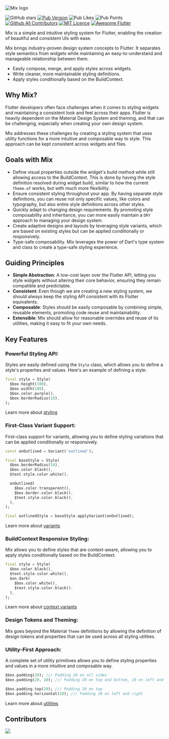 <picture>
  <source media="(prefers-color-scheme: dark)" srcset="https://raw.githubusercontent.com/leoafarias/mix/main/assets/dark.svg">
  <img alt="Mix logo" src="https://raw.githubusercontent.com/leoafarias/mix/main/assets/light.svg">
</picture>

![GitHub stars](https://img.shields.io/github/stars/conceptadev/mix?style=for-the-badge&logo=GitHub&logoColor=black&labelColor=white&color=dddddd)
[![Pub Version](https://img.shields.io/pub/v/mix?label=version&style=for-the-badge)](https://pub.dev/packages/mix/changelog)
![Pub Likes](https://img.shields.io/pub/likes/mix?label=Pub%20Likes&style=for-the-badge)
![Pub Points](https://img.shields.io/pub/points/mix?label=Pub%20Points&style=for-the-badge) [![Github All Contributors](https://img.shields.io/github/all-contributors/leoafarias/mix?style=for-the-badge)](https://github.com/leoafarias/mix/graphs/contributors) [![MIT Licence](https://img.shields.io/github/license/leoafarias/mix?style=for-the-badge&longCache=true)](https://opensource.org/licenses/mit-license.php) [![Awesome Flutter](https://img.shields.io/badge/awesome-flutter-purple?longCache=true&style=for-the-badge)](https://github.com/Solido/awesome-flutter)

Mix is a simple and intuitive styling system for Flutter, enabling the creation of beautiful and consistent UIs with ease.

Mix brings industry-proven design system concepts to Flutter. It separates style semantics from widgets while maintaining an easy-to-understand and manageable relationship between them.

-  Easily compose, merge, and apply styles across widgets.
-  Write cleaner, more maintainable styling definitions.
-  Apply styles conditionally based on the BuildContext.

## Why Mix?

Flutter developers often face challenges when it comes to styling widgets and maintaining a consistent look and feel across their apps. Flutter is heavily dependent on the Material Design System and theming, and that can be challenging, especially when creating your own design system.

Mix addresses these challenges by creating a styling system that uses utility functions for a more intuitive and composable way to style. This approach can be kept consistent across widgets and files.

## Goals with Mix

- Define visual properties outside the widget's build method while still allowing access to the BuildContext. This is done by having the style definition resolved during widget build, similar to how the current `Theme.of` works, but with much more flexibility.
- Ensure consistent styling throughout your app. By having separate style definitions, you can reuse not only specific values, like colors and typography, but also entire style definitions across other styles.
- Quickly adapt to changing design requirements. By promoting style composability and inheritance, you can more easily maintain a `DRY` approach to managing your design system.
- Create adaptive designs and layouts by leveraging style variants, which are based on existing styles but can be applied conditionally or responsively.
- Type-safe composability. Mix leverages the power of Dart's type system and class to create a type-safe styling experience.

## Guiding Principles

-  **Simple Abstraction**: A low-cost layer over the Flutter API, letting you style widgets without altering their core behavior, ensuring they remain compatible and predictable.
-  **Consistent**: Even though we are creating a new styling system, we should always keep the styling API consistent with its Flutter equivalents.
-  **Composable**: Styles should be easily composable by combining simple, reusable elements, promoting code reuse and maintainability.
-  **Extensible**: Mix should allow for reasonable overrides and reuse of its utilities, making it easy to fit your own needs.

## Key Features

### **Powerful Styling API**:

Styles are easily defined using the `Style` class, which allows you to define a style's properties and values. Here's an example of defining a style:

```dart
final style = Style(
  $box.height(100),
  $box.width(100),
  $box.color.purple(),
  $box.borderRadius(10),
);
```

Learn more about [styling](https://fluttermix.com/docs/guides/styling)

### **First-Class Variant Support**:

First-class support for variants, allowing you to define styling variations that can be applied conditionally or responsively.

```dart {1, 8-12, 15}
const onOutlined = Variant('outlined');

final baseStyle = Style(
  $box.borderRadius(10),
  $box.color.black(),
  $text.style.color.white(),

  onOutlined(
    $box.color.transparent(),
    $box.border.color.black(),
    $text.style.color.black(),
  ),
);

final outlinedStyle = baseStyle.applyVariant(onOutlined);
```

Learn more about [variants](https://fluttermix.com/docs/guides/variants)

### **BuildContext Responsive Styling**:

Mix allows you to define styles that are context-aware, allowing you to apply styles conditionally based on the BuildContext.

```dart {4-7}
final style = Style(
  $box.color.black(),
  $text.style.color.white(),
  $on.dark(
    $box.color.white(),
    $text.style.color.black(),
  ),
);
```

Learn more about [context variants](https://fluttermix.com/docs/guides/variants#context-variants)

### **Design Tokens and Theming**:

Mix goes beyond the Material `Theme` definitions by allowing the definition of design tokens and properties that can be used across all styling utilities.

### **Utility-First Approach**:

A complete set of utility primitives allows you to define styling properties and values in a more intuitive and composable way.

```dart
$box.padding(20); /// Padding 20 on all sides
$box.padding(20, 10); /// Padding 20 on top and bottom, 10 on left and right

$box.padding.top(20); /// Padding 20 on top
$box.padding.horizontal(20); /// Padding 20 on left and right
```

Learn more about [utilities](https://fluttermix.com/docs/overview/utility-first)

## Contributors

<a href="https://github.com/conceptadev/mix/graphs/contributors">
  <img src="https://contrib.rocks/image?repo=conceptadev/mix" />
</a>
